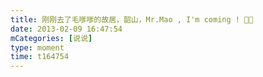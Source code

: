 ```yaml
---
title: 刚刚去了毛嗲嗲的故居，韶山，Mr.Mao , I'm coming ! 🙏🏻
date: 2013-02-09 16:47:54
mCategories: [说说]
type: moment
time: t164754
---
```


